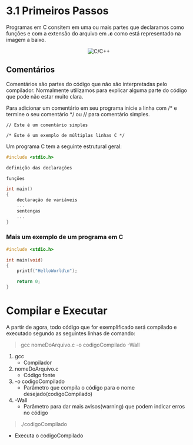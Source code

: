 # 3.1 Primeiros Passos

Programas em C consitem em uma ou mais partes que declaramos como funções e com a extensão do arquivo em **.c** como está representado na imagem a baixo.

<p align="center">
    <img src="https://i.imgur.com/ta8FEqY.png" alt="C/C++">
</p>

## Comentários

Comentários são partes do código que não são interpretadas pelo compilador. Normalmente utilizamos para explicar alguma parte do código que pode não estar muito clara.

Para adicionar um comentário em seu  programa inicie a linha com /* e termine o seu comentário */ ou // para comentário simples.

```
// Este é um comentário simples
```

```
/* Este é um exemplo de múltiplas linhas C */
```
Um programa C tem a seguinte estrutural geral:

```c
#include <stdio.h>

definição das declarações

funções

int main()
{
    declaração de variáveis
    ...
    sentenças
    ...
}
```
### Mais um exemplo de um programa em C 

```c
#include <stdio.h>

int main(void)
{
    printf("HelloWorld\n");

    return 0;
}
```

# Compilar e Executar

A partir de agora, todo código que for exemplificado será compilado e executado segundo as seguintes linhas de comando:
> gcc nomeDoArquivo.c -o codigoCompilado -Wall

1. gcc
    * Compilador
2. nomeDoArquivo.c
    * Código fonte
3. -o codigoCompilado
    * Parâmetro que compila o código para o nome desejado(codigoCompilado)
4. -Wall
    * Parâmetro para dar mais avisos(warning) que podem indicar erros no código

> ./codigoCompilado

* Executa o codigoCompilado